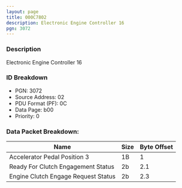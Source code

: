```yaml
---
layout: page
title: 000C7802
description: Electronic Engine Controller 16
pgn: 3072
---
```


### Description

Electronic Engine Controller 16

### ID Breakdown
* PGN: 3072
* Source Address: 02
* PDU Format (PF): 0C
* Data Page: b00
* Priority: 0
### Data Packet Breakdown:

| Name | Size | Byte Offset |
| ---- | ---- | ----------- |
| Accelerator Pedal Position 3 | 1B | 1 |
| Ready For Clutch Engagement Status | 2b | 2.1 |
| Engine Clutch Engage Request Status | 2b | 2.3 |
